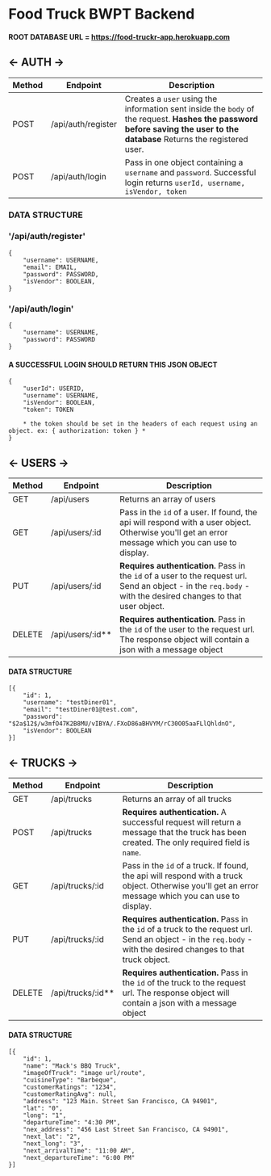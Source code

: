 # Food Truck BWPT Backend

#### ROOT DATABASE URL = https://food-truckr-app.herokuapp.com

## <- AUTH ->

| Method | Endpoint           | Description                                                                                                                                                               |
| ------ | ------------------ | ------------------------------------------------------------------------------------------------------------------------------------------------------------------------- |
| POST   | /api/auth/register | Creates a `user` using the information sent inside the `body` of the request. **Hashes the password before saving the user to the database** Returns the registered user. |
| POST   | /api/auth/login    | Pass in one object containing a `username` and `password`. Successful login returns `userId, username, isVendor, token`                                                   |

### DATA STRUCTURE

### '/api/auth/register'

    {
        "username": USERNAME,
        "email": EMAIL,
        "password": PASSWORD,
        "isVendor": BOOLEAN,
    }

### '/api/auth/login'

    {
        "username": USERNAME,
        "password": PASSWORD
    }

#### A SUCCESSFUL LOGIN SHOULD RETURN THIS JSON OBJECT

    {
        "userId": USERID,
        "username": USERNAME,
        "isVendor": BOOLEAN,
        "token": TOKEN

        * the token should be set in the headers of each request using an object. ex: { authorization: token } *
    }

## <- USERS ->

| Method | Endpoint           | Description                                                                                                                                                    |
| ------ | ------------------ | -------------------------------------------------------------------------------------------------------------------------------------------------------------- |
| GET    | /api/users         | Returns an array of users                                                                                                                                      |
| GET    | /api/users/:id     | Pass in the `id` of a user. If found, the api will respond with a user object. Otherwise you'll get an error message which you can use to display.             |
| PUT    | /api/users/:id     | **Requires authentication.** Pass in the `id` of a user to the request url. Send an object - in the `req.body` - with the desired changes to that user object. |
| DELETE | /api/users/:id\*\* | **Requires authentication.** Pass in the `id` of the user to the request url. The response object will contain a json with a message object                    |

#### DATA STRUCTURE

    [{
        "id": 1,
        "username": "testDiner01",
        "email": "testDiner01@test.com",
        "password": "$2a$12$/w3mfO47K2B8MU/vIBYA/.FXoD86aBHVYM/rC30O05aaFLlQhldnO",
        "isVendor": BOOLEAN
    }]

## <- TRUCKS ->

| Method | Endpoint            | Description                                                                                                                                                      |
| ------ | ------------------- | ---------------------------------------------------------------------------------------------------------------------------------------------------------------- |
| GET    | /api/trucks         | Returns an array of all trucks                                                                                                                                   |  |
| POST   | /api/trucks         | **Requires authentication.** A successful request will return a message that the truck has been created. The only required field is `name`.                      |
| GET    | /api/trucks/:id     | Pass in the `id` of a truck. If found, the api will respond with a truck object. Otherwise you'll get an error message which you can use to display.             |
| PUT    | /api/trucks/:id     | **Requires authentication.** Pass in the `id` of a truck to the request url. Send an object - in the `req.body` - with the desired changes to that truck object. |
| DELETE | /api/trucks/:id\*\* | **Requires authentication.** Pass in the `id` of the truck to the request url. The response object will contain a json with a message object                     |

#### DATA STRUCTURE

    [{
        "id": 1,
        "name": "Mack's BBQ Truck",
        "imageOfTruck": "image url/route",
        "cuisineType": "Barbeque",
        "customerRatings": "1234",
        "customerRatingAvg": null,
        "address": "123 Main. Street San Francisco, CA 94901",
        "lat": "0",
        "long": "1",
        "departureTime": "4:30 PM",
        "nex_address": "456 Last Street San Francisco, CA 94901",
        "next_lat": "2",
        "next_long": "3",
        "next_arrivalTime": "11:00 AM",
        "next_departureTime": "6:00 PM"
    }]
